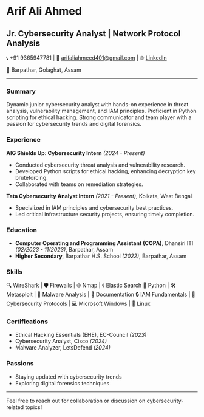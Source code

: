 # Arif Ali Ahmed

## Jr. Cybersecurity Analyst | Network Protocol Analysis

📞 +91 9365947781 | 📧 arifaliahmeed401@gmail.com | 🌐 [LinkedIn](www.linkedin.com/in/arif-ali-ahmed-3a0558297)

📍 Barpathar, Golaghat, Assam

---

### Summary

Dynamic junior cybersecurity analyst with hands-on experience in threat analysis, vulnerability management, and IAM principles. Proficient in Python scripting for ethical hacking. Strong communicator and team player with a passion for cybersecurity trends and digital forensics.

### Experience

**AIG Shields Up: Cybersecurity Intern** *(2024 - Present)*
- Conducted cybersecurity threat analysis and vulnerability research.
- Developed Python scripts for ethical hacking, enhancing decryption key bruteforcing.
- Collaborated with teams on remediation strategies.

**Tata Cybersecurity Analyst Intern** *(2021 - Present)*, Kolkata, West Bengal
- Specialized in IAM principles and cybersecurity best practices.
- Led critical infrastructure security projects, ensuring timely completion.

### Education

- **Computer Operating and Programming Assistant (COPA)**, Dhansiri ITI *(02/2023 - 11/2023)*, Barpathar, Assam
- **Higher Secondary**, Barpathar H.S. School *(2022)*, Barpathar, Assam

### Skills

🔍 WireShark | 🛡️ Firewalls | 🌐 Nmap | 🌀 Elastic Search
🐍 Python | 🛠️ Metasploit | 🦠 Malware Analysis | 📝 Documentation
🔒 IAM Fundamentals | 🚀 Cybersecurity Protocols | 💻 Microsoft Windows | 🐧 Linux

### Certifications

- Ethical Hacking Essentials (EHE), EC-Council *(2023)*
- Cybersecurity Analyst, Cisco *(2024)*
- Malware Analyzer, LetsDefend *(2024)*

### Passions

- Staying updated with cybersecurity trends
- Exploring digital forensics techniques

---

Feel free to reach out for collaboration or discussion on cybersecurity-related topics!



